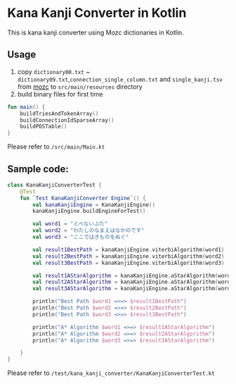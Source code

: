 # Kana Kanji Converter in Kotlin

This is kana kanji converter using Mozc dictionaries in Kotlin.

## Usage

1. copy `dictionary00.txt` ~ `dictionary09.txt`,`connection_single_column.txt` and `single_kanji.tsv` from [mozc](https://github.com/google/mozc/tree/master/src/data/dictionary_oss) to `src/main/resources` directory
2. build binary files for first time

```kotlin
fun main() {
    buildTriesAndTokenArray()
    buildConnectionIdSparseArray()
    buildPOSTable()
}
```

Please refer to `/src/main/Main.kt`

## Sample code:

```kotlin
class KanaKanjiConverterTest {
    @Test
    fun `Test KanaKanjiConverter Engine`() {
        val kanaKanjiEngine = KanaKanjiEngine()
        kanaKanjiEngine.buildEngineForTest()

        val word1 = "とべないぶた"
        val word2 = "わたしのなまえはなかのです"
        val word3 = "ここではきものをぬぐ"

        val result1BestPath = kanaKanjiEngine.viterbiAlgorithm(word1)
        val result2BestPath = kanaKanjiEngine.viterbiAlgorithm(word2)
        val result3BestPath = kanaKanjiEngine.viterbiAlgorithm(word3)

        val result1AStarAlgorithm = kanaKanjiEngine.aStarAlgorithm(word1,5)
        val result2AStarAlgorithm = kanaKanjiEngine.aStarAlgorithm(word2,5)
        val result3AStarAlgorithm = kanaKanjiEngine.aStarAlgorithm(word3,5)

        println("Best Path $word1 =>=> $result1BestPath")
        println("Best Path $word2 =>=> $result2BestPath")
        println("Best Path $word3 =>=> $result3BestPath")

        println("A* Algorithm $word1 =>=> $result1AStarAlgorithm")
        println("A* Algorithm $word2 =>=> $result2AStarAlgorithm")
        println("A* Algorithm $word3 =>=> $result3AStarAlgorithm")

    }
}
```

Please refer to `/test/kana_kanji_converter/KanaKanjiConverterTest.kt`


